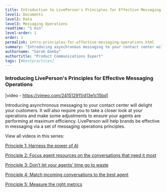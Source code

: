 ```yaml
---
title: Introduction to LivePerson's Principles for Effective Messaging Operations
level1: Documents
level2: Data
level3: Messaging Operations
readtime: "1 min"
level-order: 1
order: 1
permalink: intro-principles-for-effective-messaging-operations.html
summary: "Introducing asynchronous messaging to your contact center will delight your customers. It will also require you to take a closer look at your operations and make some adjustments to ensure your agents are performing at maximum efficiency."
authorname: "Sarah Danby"
authortitle: "Product Communications Expert"
tags: [#bestpractices]
---
```




### Introducing LivePerson's Principles for Effective Messaging Operations


[video - https://vimeo.com/241512911/d13e1c15bd]

Introducing asynchronous messaging to your contact center will delight your customers. It will also require you to take a closer look at your operations and make some adjustments to ensure your agents are performing at maximum efficiency. LivePerson will help brands be effective in messaging via a set of messaging operations principles.

View all videos in this series:

[Principle 1: Harness the power of AI](/Principle-1-of-effective-messaging-operations-harnass-the-power-of-AI.html)

[Principle 2: Focus agent resources on the conversations that need it most](/principle-2-of-effective-messaging-operations-agent-resources.html)

[Principle 3: Don’t let your agents’ time go to waste](/principle-3-of-effective-messaging-operations-agent-efficiency.html)  

[Principle 4: Match incoming conversations to the best agent](/principle-4-of-effective-messaging-operations-agent-routing.html)

[Principle 5: Measure the right metrics](/principle-5-of-effective-messaging-operations-measurement.html)
